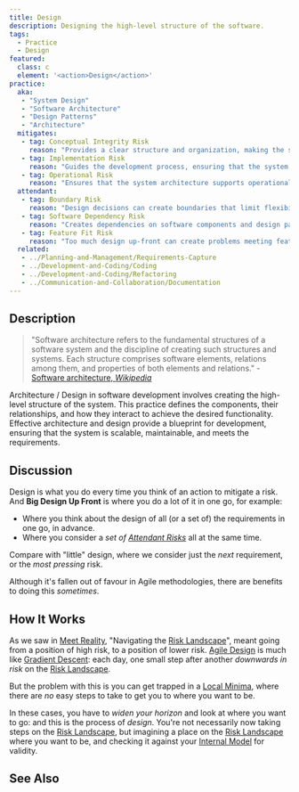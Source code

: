 ```yaml
---
title: Design
description: Designing the high-level structure of the software.
tags: 
  - Practice
  - Design
featured: 
  class: c
  element: '<action>Design</action>'
practice:
  aka: 
   - "System Design"
   - "Software Architecture"
   - "Design Patterns"
   - "Architecture"
  mitigates:
   - tag: Conceptual Integrity Risk
     reason: "Provides a clear structure and organization, making the system easier to understand and use."
   - tag: Implementation Risk
     reason: "Guides the development process, ensuring that the system meets requirements and design specifications."
   - tag: Operational Risk
     reason: "Ensures that the system architecture supports operational requirements and scalability."
  attendant:
   - tag: Boundary Risk
     reason: "Design decisions can create boundaries that limit flexibility and adaptability."
   - tag: Software Dependency Risk
     reason: "Creates dependencies on software components and design patterns."
   - tag: Feature Fit Risk
     reason: "Too much design up-front can create problems meeting feature requirements."
  related:
   - ../Planning-and-Management/Requirements-Capture
   - ../Development-and-Coding/Coding
   - ../Development-and-Coding/Refactoring
   - ../Communication-and-Collaboration/Documentation
---
```


<PracticeIntro details={frontMatter} /> 

## Description

> "Software architecture refers to the fundamental structures of a software system and the discipline of creating such structures and systems. Each structure comprises software elements, relations among them, and properties of both elements and relations." - [Software architecture, _Wikipedia_](https://en.wikipedia.org/wiki/Software_architecture)

Architecture / Design in software development involves creating the high-level structure of the system. This practice defines the components, their relationships, and how they interact to achieve the desired functionality. Effective architecture and design provide a blueprint for development, ensuring that the system is scalable, maintainable, and meets the requirements.

## Discussion

Design is what you do every time you think of an action to mitigate a risk.  And **Big Design Up Front** is where you do a lot of it in one go, for example:

 - Where you think about the design of all (or a set of) the requirements in one go, in advance.
 - Where you consider a _set of [Attendant Risks](/thinking/Glossary#attendant-risk)_ all at the same time.
 
Compare with "little" design, where we consider just the _next_ requirement, or the _most pressing_ risk. 
 
Although it's fallen out of favour in Agile methodologies, there are benefits to doing this _sometimes_. 

## How It Works  

As we saw in [Meet Reality](/thinking/Meeting-Reality), "Navigating the [Risk Landscape](/risks/Risk-Landscape)", meant going from a position of high risk, to a position of lower risk.  [Agile Design](/tags/Agile) is much like [Gradient Descent](https://en.wikipedia.org/wiki/Gradient_descent): each day, one small step after another _downwards in risk_ on the [Risk Landscape](/risks/Risk-Landscape).

But the problem with this is you can get trapped in a [Local Minima](https://en.wikipedia.org/wiki/Maximum_and_minimum#Search), where there are _no_ easy steps to take to get you to where you want to be.  

In these cases, you have to _widen your horizon_ and look at where you want to go:  and this is the process of _design_.  You're not necessarily now taking steps on the [Risk Landscape](/risks/Risk-Landscape), but imagining a place on the [Risk Landscape](/risks/Risk-Landscape) where you want to be, and checking it against your [Internal Model](/thinking/Glossary#internal-model) for validity.


## See Also

<TagList tag="Design" />
